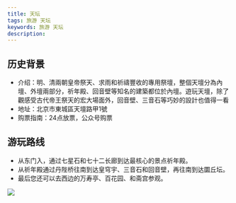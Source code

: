 ```yaml
---
title: 天坛
tags: 旅游 天坛
keywords: 旅游 天坛
description:
---
```



## 历史背景

* 介绍：明、清兩朝皇帝祭天、求雨和祈禱豐收的專用祭壇，整個天壇分為內壇、外壇兩部分，祈年殿、回音壁等知名的建築都位於內壇。遊玩天壇，除了觀感受古代帝王祭天的宏大場面外，回音壁、三音石等巧妙的設計也值得一看
* 地址：北京市東城區天壇路甲1號
* 购票指南：24点放票，公众号购票


## 游玩路线

* 从东门入，通过七星石和七十二长廊到达最核心的景点祈年殿。
* 从祈年殿通过丹陛桥往南到达皇穹宇、三音石和回音壁，再往南到达圜丘坛。
* 最后您还可以去西边的万寿亭、百花园、和斋宫参观。

![](./tiantan_1.png)